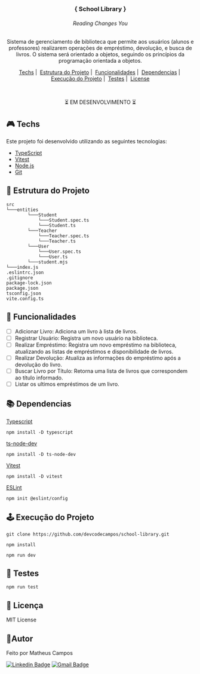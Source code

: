 <h3 align="center">{ School Library }</h1>
<h6 align="center"> Reading Changes You</h5>

<p align="center">Sistema de gerenciamento de biblioteca que permite aos usuários (alunos e professores) realizarem operações de empréstimo, devolução, e busca de livros. O sistema será orientado a objetos, seguindo os princípios da programação orientada a objetos.</p>
<p align="center">
  <a href="#techs">Techs</a>&nbsp;|&nbsp;
  <a href="#estrutura">Estrutura do Projeto</a>&nbsp;|&nbsp;
  <a href="#funcionalidades">Funcionalidades</a>&nbsp;|&nbsp;
  <a href="#dependencias">Dependencias</a>&nbsp;|&nbsp;
  <a href="#execucao">Execução do Projeto</a>&nbsp;|&nbsp;
  <a href="#testes">Testes</a>&nbsp;|&nbsp;
  <a href="#license">License</a>
</p>
<br>

<p align="center">
⏳ EM DESENVOLVIMENTO ⏳
</p>

## 🎮 Techs <a name="techs"></a>
Este projeto foi desenvolvido utilizando as seguintes tecnologias:
- [TypeScript](https://www.typescriptlang.org/)
- [Vitest](https://vitest.dev/)
- [Node.js](https://nodejs.org/pt-br)
- [Git](https://git-scm.com/)

## 🧱 Estrutura do Projeto <a name="estrutura"></a>
  ```
  src      
  └───entities             
          └───Student
              └───Student.spec.ts
              └───Student.ts
          └───Teacher
              └───Teacher.spec.ts
              └───Teacher.ts
          └───User
              └───User.spec.ts
              └───User.ts
          └───student.mjs
  └───index.js
  .eslintrc.json
  .gitignore
  package-lock.json
  package.json
  tsconfig.json
  vite.config.ts
  ```

## 🚩 Funcionalidades <a name="funcionalidades"></a>

- [ ] Adicionar Livro: Adiciona um livro à lista de livros.
- [ ] Registrar Usuário: Registra um novo usuário na biblioteca.
- [ ] Realizar Empréstimo: Registra um novo empréstimo na biblioteca, atualizando as listas de empréstimos e disponibilidade de livros.
- [ ] Realizar Devolução: Atualiza as informações do empréstimo após a devolução do livro.
- [ ] Buscar Livro por Título: Retorna uma lista de livros que correspondem ao título informado.
- [ ] Listar os ultimos empréstimos de um livro. 

## 📚 Dependencias <a name="dependencias"></a>
  [Typescript](https://www.typescriptlang.org/download)
   ```
  npm install -D typescript
   ```
  [ts-node-dev](https://www.npmjs.com/package/ts-node-dev)
   ```
  npm install -D ts-node-dev
   ```
  [Vitest](https://vitest.dev/guide/)
   ```
  npm install -D vitest
   ```
  [ESLint](https://eslint.org/docs/latest/use/getting-started)
   ```
  npm init @eslint/config
   ```

## 🕹️ Execução do Projeto <a name="execucao"></a>
   ``` 
   git clone https://github.com/devcodecampos/school-library.git

   npm install

   npm run dev
   ```

## 🧪 Testes <a name="testes"></a>
   ``` 
   npm run test
   ```

## 📝 Licença <a name="license"></a>
MIT License

## 🤖Autor 
Feito por Matheus Campos

[![Linkedin Badge](https://img.shields.io/badge/-devcodecampos-blue?style=flat-square&logo=Linkedin&logoColor=white&link=https://www.linkedin.com/in/devcodecampos/)](https://www.linkedin.com/in/devcodecampos/) 
[![Gmail Badge](https://img.shields.io/badge/-devcodecampos-c14438?style=flat-square&logo=Gmail&logoColor=white&link=mailto:devcodecampos@gmail.com)](mailto:devcodecampos@gmail.com)
